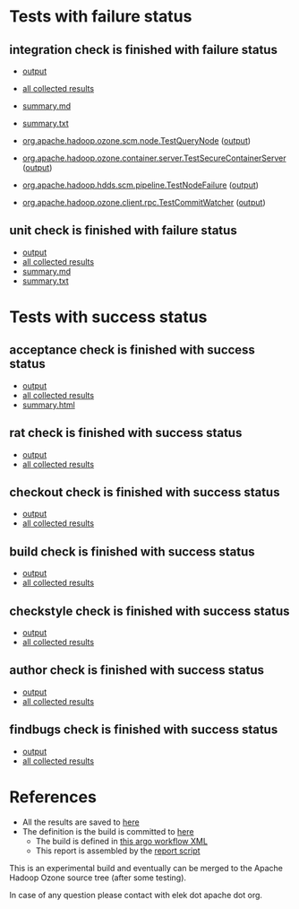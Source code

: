 # Tests with failure status

## integration check is finished with failure status

   * [output](https://raw.githubusercontent.com/elek/ozone-ci/master/pr/pr-hdds-2030-qphh4/integration/output.log)
   * [all collected results](https://github.com/elek/ozone-ci/tree/master/pr/pr-hdds-2030-qphh4/integration)
   * [summary.md](https://github.com/elek/ozone-ci/tree/master/pr/pr-hdds-2030-qphh4/integration/summary.md)
   * [summary.txt](https://github.com/elek/ozone-ci/tree/master/pr/pr-hdds-2030-qphh4/integration/summary.txt)

 * [org.apache.hadoop.ozone.scm.node.TestQueryNode](hadoop-ozone/integration-test/org.apache.hadoop.ozone.scm.node.TestQueryNode.txt) ([output](hadoop-ozone/integration-test/org.apache.hadoop.ozone.scm.node.TestQueryNode-output.txt/))
 * [org.apache.hadoop.ozone.container.server.TestSecureContainerServer](hadoop-ozone/integration-test/org.apache.hadoop.ozone.container.server.TestSecureContainerServer.txt) ([output](hadoop-ozone/integration-test/org.apache.hadoop.ozone.container.server.TestSecureContainerServer-output.txt/))
 * [org.apache.hadoop.hdds.scm.pipeline.TestNodeFailure](hadoop-ozone/integration-test/org.apache.hadoop.hdds.scm.pipeline.TestNodeFailure.txt) ([output](hadoop-ozone/integration-test/org.apache.hadoop.hdds.scm.pipeline.TestNodeFailure-output.txt/))
 * [org.apache.hadoop.ozone.client.rpc.TestCommitWatcher](hadoop-ozone/integration-test/org.apache.hadoop.ozone.client.rpc.TestCommitWatcher.txt) ([output](hadoop-ozone/integration-test/org.apache.hadoop.ozone.client.rpc.TestCommitWatcher-output.txt/))



## unit check is finished with failure status

   * [output](https://raw.githubusercontent.com/elek/ozone-ci/master/pr/pr-hdds-2030-qphh4/unit/output.log)
   * [all collected results](https://github.com/elek/ozone-ci/tree/master/pr/pr-hdds-2030-qphh4/unit)
   * [summary.md](https://github.com/elek/ozone-ci/tree/master/pr/pr-hdds-2030-qphh4/unit/summary.md)
   * [summary.txt](https://github.com/elek/ozone-ci/tree/master/pr/pr-hdds-2030-qphh4/unit/summary.txt)





# Tests with success status

## acceptance check is finished with success status

   * [output](https://raw.githubusercontent.com/elek/ozone-ci/master/pr/pr-hdds-2030-qphh4/acceptance/output.log)
   * [all collected results](https://github.com/elek/ozone-ci/tree/master/pr/pr-hdds-2030-qphh4/acceptance)
   * [summary.html](https://elek.github.io/ozone-ci/pr/pr-hdds-2030-qphh4/acceptance/summary.html)


## rat check is finished with success status

   * [output](https://raw.githubusercontent.com/elek/ozone-ci/master/pr/pr-hdds-2030-qphh4/rat/output.log)
   * [all collected results](https://github.com/elek/ozone-ci/tree/master/pr/pr-hdds-2030-qphh4/rat)


## checkout check is finished with success status

   * [output](https://raw.githubusercontent.com/elek/ozone-ci/master/pr/pr-hdds-2030-qphh4/checkout/output.log)
   * [all collected results](https://github.com/elek/ozone-ci/tree/master/pr/pr-hdds-2030-qphh4/checkout)


## build check is finished with success status

   * [output](https://raw.githubusercontent.com/elek/ozone-ci/master/pr/pr-hdds-2030-qphh4/build/output.log)
   * [all collected results](https://github.com/elek/ozone-ci/tree/master/pr/pr-hdds-2030-qphh4/build)


## checkstyle check is finished with success status

   * [output](https://raw.githubusercontent.com/elek/ozone-ci/master/pr/pr-hdds-2030-qphh4/checkstyle/output.log)
   * [all collected results](https://github.com/elek/ozone-ci/tree/master/pr/pr-hdds-2030-qphh4/checkstyle)


## author check is finished with success status

   * [output](https://raw.githubusercontent.com/elek/ozone-ci/master/pr/pr-hdds-2030-qphh4/author/output.log)
   * [all collected results](https://github.com/elek/ozone-ci/tree/master/pr/pr-hdds-2030-qphh4/author)


## findbugs check is finished with success status

   * [output](https://raw.githubusercontent.com/elek/ozone-ci/master/pr/pr-hdds-2030-qphh4/findbugs/output.log)
   * [all collected results](https://github.com/elek/ozone-ci/tree/master/pr/pr-hdds-2030-qphh4/findbugs)




# References

 * All the results are saved to [here](https://github.com/elek/ozone-ci/tree/master/pr/pr-hdds-2030-qphh4/)
 * The definition is the build is committed to [here](https://github.com/elek/argo-ozone)
    * The build is defined in [this argo workflow XML](https://github.com/elek/argo-ozone/blob/master/ozone-build.yaml)
    * This report is assembled by the [report script](https://github.com/elek/argo-ozone/blob/master/scripts/report.sh)

This is an experimental build and eventually can be merged to the Apache Hadoop Ozone source tree (after some testing).

In case of any question please contact with elek dot apache dot org.
